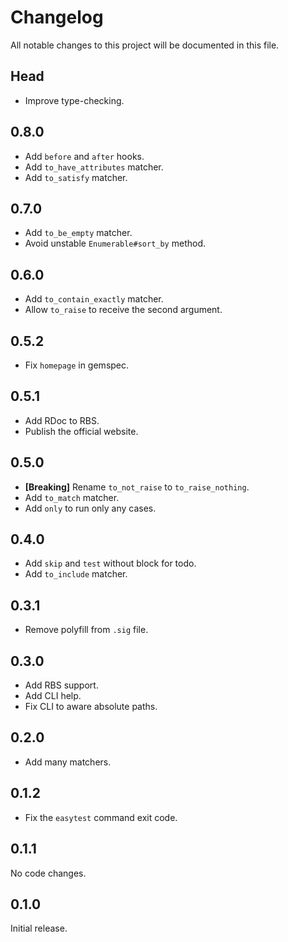 # Changelog

All notable changes to this project will be documented in this file.

## Head

- Improve type-checking.

## 0.8.0

- Add `before` and `after` hooks.
- Add `to_have_attributes` matcher.
- Add `to_satisfy` matcher.

## 0.7.0

- Add `to_be_empty` matcher.
- Avoid unstable `Enumerable#sort_by` method.

## 0.6.0

- Add `to_contain_exactly` matcher.
- Allow `to_raise` to receive the second argument.

## 0.5.2

- Fix `homepage` in gemspec.

## 0.5.1

- Add RDoc to RBS.
- Publish the official website.

## 0.5.0

- **[Breaking]** Rename `to_not_raise` to `to_raise_nothing`.
- Add `to_match` matcher.
- Add `only` to run only any cases.

## 0.4.0

- Add `skip` and `test` without block for todo.
- Add `to_include` matcher.

## 0.3.1

- Remove polyfill from `.sig` file.

## 0.3.0

- Add RBS support.
- Add CLI help.
- Fix CLI to aware absolute paths.

## 0.2.0

- Add many matchers.

## 0.1.2

- Fix the `easytest` command exit code.

## 0.1.1

No code changes.

## 0.1.0

Initial release.
